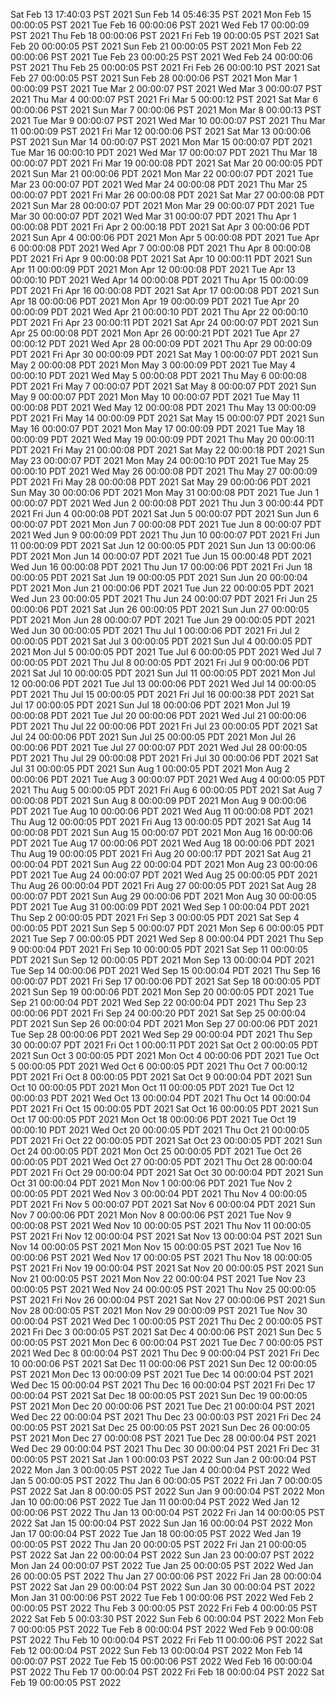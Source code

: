 Sat Feb 13 17:40:03 PST 2021
Sun Feb 14 05:46:35 PST 2021
Mon Feb 15 00:00:05 PST 2021
Tue Feb 16 00:00:06 PST 2021
Wed Feb 17 00:00:09 PST 2021
Thu Feb 18 00:00:06 PST 2021
Fri Feb 19 00:00:05 PST 2021
Sat Feb 20 00:00:05 PST 2021
Sun Feb 21 00:00:05 PST 2021
Mon Feb 22 00:00:06 PST 2021
Tue Feb 23 00:00:25 PST 2021
Wed Feb 24 00:00:06 PST 2021
Thu Feb 25 00:00:05 PST 2021
Fri Feb 26 00:00:10 PST 2021
Sat Feb 27 00:00:05 PST 2021
Sun Feb 28 00:00:06 PST 2021
Mon Mar  1 00:00:09 PST 2021
Tue Mar  2 00:00:07 PST 2021
Wed Mar  3 00:00:07 PST 2021
Thu Mar  4 00:00:07 PST 2021
Fri Mar  5 00:00:12 PST 2021
Sat Mar  6 00:00:06 PST 2021
Sun Mar  7 00:00:06 PST 2021
Mon Mar  8 00:00:13 PST 2021
Tue Mar  9 00:00:07 PST 2021
Wed Mar 10 00:00:07 PST 2021
Thu Mar 11 00:00:09 PST 2021
Fri Mar 12 00:00:06 PST 2021
Sat Mar 13 00:00:06 PST 2021
Sun Mar 14 00:00:07 PST 2021
Mon Mar 15 00:00:07 PDT 2021
Tue Mar 16 00:00:10 PDT 2021
Wed Mar 17 00:00:07 PDT 2021
Thu Mar 18 00:00:07 PDT 2021
Fri Mar 19 00:00:08 PDT 2021
Sat Mar 20 00:00:05 PDT 2021
Sun Mar 21 00:00:06 PDT 2021
Mon Mar 22 00:00:07 PDT 2021
Tue Mar 23 00:00:07 PDT 2021
Wed Mar 24 00:00:08 PDT 2021
Thu Mar 25 00:00:07 PDT 2021
Fri Mar 26 00:00:08 PDT 2021
Sat Mar 27 00:00:08 PDT 2021
Sun Mar 28 00:00:07 PDT 2021
Mon Mar 29 00:00:07 PDT 2021
Tue Mar 30 00:00:07 PDT 2021
Wed Mar 31 00:00:07 PDT 2021
Thu Apr  1 00:00:08 PDT 2021
Fri Apr  2 00:00:18 PDT 2021
Sat Apr  3 00:00:06 PDT 2021
Sun Apr  4 00:00:06 PDT 2021
Mon Apr  5 00:00:08 PDT 2021
Tue Apr  6 00:00:08 PDT 2021
Wed Apr  7 00:00:08 PDT 2021
Thu Apr  8 00:00:08 PDT 2021
Fri Apr  9 00:00:08 PDT 2021
Sat Apr 10 00:00:11 PDT 2021
Sun Apr 11 00:00:09 PDT 2021
Mon Apr 12 00:00:08 PDT 2021
Tue Apr 13 00:00:10 PDT 2021
Wed Apr 14 00:00:08 PDT 2021
Thu Apr 15 00:00:09 PDT 2021
Fri Apr 16 00:00:08 PDT 2021
Sat Apr 17 00:00:08 PDT 2021
Sun Apr 18 00:00:06 PDT 2021
Mon Apr 19 00:00:09 PDT 2021
Tue Apr 20 00:00:09 PDT 2021
Wed Apr 21 00:00:10 PDT 2021
Thu Apr 22 00:00:10 PDT 2021
Fri Apr 23 00:00:11 PDT 2021
Sat Apr 24 00:00:07 PDT 2021
Sun Apr 25 00:00:08 PDT 2021
Mon Apr 26 00:00:21 PDT 2021
Tue Apr 27 00:00:12 PDT 2021
Wed Apr 28 00:00:09 PDT 2021
Thu Apr 29 00:00:09 PDT 2021
Fri Apr 30 00:00:09 PDT 2021
Sat May  1 00:00:07 PDT 2021
Sun May  2 00:00:08 PDT 2021
Mon May  3 00:00:09 PDT 2021
Tue May  4 00:00:10 PDT 2021
Wed May  5 00:00:08 PDT 2021
Thu May  6 00:00:08 PDT 2021
Fri May  7 00:00:07 PDT 2021
Sat May  8 00:00:07 PDT 2021
Sun May  9 00:00:07 PDT 2021
Mon May 10 00:00:07 PDT 2021
Tue May 11 00:00:08 PDT 2021
Wed May 12 00:00:08 PDT 2021
Thu May 13 00:00:09 PDT 2021
Fri May 14 00:00:09 PDT 2021
Sat May 15 00:00:07 PDT 2021
Sun May 16 00:00:07 PDT 2021
Mon May 17 00:00:09 PDT 2021
Tue May 18 00:00:09 PDT 2021
Wed May 19 00:00:09 PDT 2021
Thu May 20 00:00:11 PDT 2021
Fri May 21 00:00:08 PDT 2021
Sat May 22 00:00:18 PDT 2021
Sun May 23 00:00:07 PDT 2021
Mon May 24 00:00:10 PDT 2021
Tue May 25 00:00:10 PDT 2021
Wed May 26 00:00:08 PDT 2021
Thu May 27 00:00:09 PDT 2021
Fri May 28 00:00:08 PDT 2021
Sat May 29 00:00:06 PDT 2021
Sun May 30 00:00:06 PDT 2021
Mon May 31 00:00:08 PDT 2021
Tue Jun  1 00:00:07 PDT 2021
Wed Jun  2 00:00:08 PDT 2021
Thu Jun  3 00:00:44 PDT 2021
Fri Jun  4 00:00:08 PDT 2021
Sat Jun  5 00:00:07 PDT 2021
Sun Jun  6 00:00:07 PDT 2021
Mon Jun  7 00:00:08 PDT 2021
Tue Jun  8 00:00:07 PDT 2021
Wed Jun  9 00:00:09 PDT 2021
Thu Jun 10 00:00:07 PDT 2021
Fri Jun 11 00:00:09 PDT 2021
Sat Jun 12 00:00:05 PDT 2021
Sun Jun 13 00:00:06 PDT 2021
Mon Jun 14 00:00:07 PDT 2021
Tue Jun 15 00:00:48 PDT 2021
Wed Jun 16 00:00:08 PDT 2021
Thu Jun 17 00:00:06 PDT 2021
Fri Jun 18 00:00:05 PDT 2021
Sat Jun 19 00:00:05 PDT 2021
Sun Jun 20 00:00:04 PDT 2021
Mon Jun 21 00:00:06 PDT 2021
Tue Jun 22 00:00:05 PDT 2021
Wed Jun 23 00:00:05 PDT 2021
Thu Jun 24 00:00:07 PDT 2021
Fri Jun 25 00:00:06 PDT 2021
Sat Jun 26 00:00:05 PDT 2021
Sun Jun 27 00:00:05 PDT 2021
Mon Jun 28 00:00:07 PDT 2021
Tue Jun 29 00:00:05 PDT 2021
Wed Jun 30 00:00:05 PDT 2021
Thu Jul  1 00:00:06 PDT 2021
Fri Jul  2 00:00:05 PDT 2021
Sat Jul  3 00:00:05 PDT 2021
Sun Jul  4 00:00:05 PDT 2021
Mon Jul  5 00:00:05 PDT 2021
Tue Jul  6 00:00:05 PDT 2021
Wed Jul  7 00:00:05 PDT 2021
Thu Jul  8 00:00:05 PDT 2021
Fri Jul  9 00:00:06 PDT 2021
Sat Jul 10 00:00:05 PDT 2021
Sun Jul 11 00:00:05 PDT 2021
Mon Jul 12 00:00:06 PDT 2021
Tue Jul 13 00:00:06 PDT 2021
Wed Jul 14 00:00:05 PDT 2021
Thu Jul 15 00:00:05 PDT 2021
Fri Jul 16 00:00:38 PDT 2021
Sat Jul 17 00:00:05 PDT 2021
Sun Jul 18 00:00:06 PDT 2021
Mon Jul 19 00:00:08 PDT 2021
Tue Jul 20 00:00:06 PDT 2021
Wed Jul 21 00:00:06 PDT 2021
Thu Jul 22 00:00:06 PDT 2021
Fri Jul 23 00:00:05 PDT 2021
Sat Jul 24 00:00:06 PDT 2021
Sun Jul 25 00:00:05 PDT 2021
Mon Jul 26 00:00:06 PDT 2021
Tue Jul 27 00:00:07 PDT 2021
Wed Jul 28 00:00:05 PDT 2021
Thu Jul 29 00:00:08 PDT 2021
Fri Jul 30 00:00:06 PDT 2021
Sat Jul 31 00:00:05 PDT 2021
Sun Aug  1 00:00:05 PDT 2021
Mon Aug  2 00:00:06 PDT 2021
Tue Aug  3 00:00:07 PDT 2021
Wed Aug  4 00:00:05 PDT 2021
Thu Aug  5 00:00:05 PDT 2021
Fri Aug  6 00:00:05 PDT 2021
Sat Aug  7 00:00:08 PDT 2021
Sun Aug  8 00:00:09 PDT 2021
Mon Aug  9 00:00:06 PDT 2021
Tue Aug 10 00:00:06 PDT 2021
Wed Aug 11 00:00:08 PDT 2021
Thu Aug 12 00:00:05 PDT 2021
Fri Aug 13 00:00:05 PDT 2021
Sat Aug 14 00:00:08 PDT 2021
Sun Aug 15 00:00:07 PDT 2021
Mon Aug 16 00:00:06 PDT 2021
Tue Aug 17 00:00:06 PDT 2021
Wed Aug 18 00:00:06 PDT 2021
Thu Aug 19 00:00:05 PDT 2021
Fri Aug 20 00:00:17 PDT 2021
Sat Aug 21 00:00:04 PDT 2021
Sun Aug 22 00:00:04 PDT 2021
Mon Aug 23 00:00:06 PDT 2021
Tue Aug 24 00:00:07 PDT 2021
Wed Aug 25 00:00:05 PDT 2021
Thu Aug 26 00:00:04 PDT 2021
Fri Aug 27 00:00:05 PDT 2021
Sat Aug 28 00:00:07 PDT 2021
Sun Aug 29 00:00:06 PDT 2021
Mon Aug 30 00:00:05 PDT 2021
Tue Aug 31 00:00:09 PDT 2021
Wed Sep  1 00:00:04 PDT 2021
Thu Sep  2 00:00:05 PDT 2021
Fri Sep  3 00:00:05 PDT 2021
Sat Sep  4 00:00:05 PDT 2021
Sun Sep  5 00:00:07 PDT 2021
Mon Sep  6 00:00:05 PDT 2021
Tue Sep  7 00:00:05 PDT 2021
Wed Sep  8 00:00:04 PDT 2021
Thu Sep  9 00:00:04 PDT 2021
Fri Sep 10 00:00:05 PDT 2021
Sat Sep 11 00:00:05 PDT 2021
Sun Sep 12 00:00:05 PDT 2021
Mon Sep 13 00:00:04 PDT 2021
Tue Sep 14 00:00:06 PDT 2021
Wed Sep 15 00:00:04 PDT 2021
Thu Sep 16 00:00:07 PDT 2021
Fri Sep 17 00:00:06 PDT 2021
Sat Sep 18 00:00:05 PDT 2021
Sun Sep 19 00:00:06 PDT 2021
Mon Sep 20 00:00:05 PDT 2021
Tue Sep 21 00:00:04 PDT 2021
Wed Sep 22 00:00:04 PDT 2021
Thu Sep 23 00:00:06 PDT 2021
Fri Sep 24 00:00:20 PDT 2021
Sat Sep 25 00:00:04 PDT 2021
Sun Sep 26 00:00:04 PDT 2021
Mon Sep 27 00:00:06 PDT 2021
Tue Sep 28 00:00:06 PDT 2021
Wed Sep 29 00:00:04 PDT 2021
Thu Sep 30 00:00:07 PDT 2021
Fri Oct  1 00:00:11 PDT 2021
Sat Oct  2 00:00:05 PDT 2021
Sun Oct  3 00:00:05 PDT 2021
Mon Oct  4 00:00:06 PDT 2021
Tue Oct  5 00:00:05 PDT 2021
Wed Oct  6 00:00:05 PDT 2021
Thu Oct  7 00:00:12 PDT 2021
Fri Oct  8 00:00:05 PDT 2021
Sat Oct  9 00:00:04 PDT 2021
Sun Oct 10 00:00:05 PDT 2021
Mon Oct 11 00:00:05 PDT 2021
Tue Oct 12 00:00:03 PDT 2021
Wed Oct 13 00:00:04 PDT 2021
Thu Oct 14 00:00:04 PDT 2021
Fri Oct 15 00:00:05 PDT 2021
Sat Oct 16 00:00:05 PDT 2021
Sun Oct 17 00:00:05 PDT 2021
Mon Oct 18 00:00:06 PDT 2021
Tue Oct 19 00:00:10 PDT 2021
Wed Oct 20 00:00:05 PDT 2021
Thu Oct 21 00:00:05 PDT 2021
Fri Oct 22 00:00:05 PDT 2021
Sat Oct 23 00:00:05 PDT 2021
Sun Oct 24 00:00:05 PDT 2021
Mon Oct 25 00:00:05 PDT 2021
Tue Oct 26 00:00:05 PDT 2021
Wed Oct 27 00:00:05 PDT 2021
Thu Oct 28 00:00:04 PDT 2021
Fri Oct 29 00:00:04 PDT 2021
Sat Oct 30 00:00:04 PDT 2021
Sun Oct 31 00:00:04 PDT 2021
Mon Nov  1 00:00:06 PDT 2021
Tue Nov  2 00:00:05 PDT 2021
Wed Nov  3 00:00:04 PDT 2021
Thu Nov  4 00:00:05 PDT 2021
Fri Nov  5 00:00:07 PDT 2021
Sat Nov  6 00:00:04 PDT 2021
Sun Nov  7 00:00:06 PDT 2021
Mon Nov  8 00:00:06 PST 2021
Tue Nov  9 00:00:08 PST 2021
Wed Nov 10 00:00:05 PST 2021
Thu Nov 11 00:00:05 PST 2021
Fri Nov 12 00:00:04 PST 2021
Sat Nov 13 00:00:04 PST 2021
Sun Nov 14 00:00:05 PST 2021
Mon Nov 15 00:00:05 PST 2021
Tue Nov 16 00:00:06 PST 2021
Wed Nov 17 00:00:05 PST 2021
Thu Nov 18 00:00:05 PST 2021
Fri Nov 19 00:00:04 PST 2021
Sat Nov 20 00:00:05 PST 2021
Sun Nov 21 00:00:05 PST 2021
Mon Nov 22 00:00:04 PST 2021
Tue Nov 23 00:00:05 PST 2021
Wed Nov 24 00:00:05 PST 2021
Thu Nov 25 00:00:05 PST 2021
Fri Nov 26 00:00:04 PST 2021
Sat Nov 27 00:00:06 PST 2021
Sun Nov 28 00:00:05 PST 2021
Mon Nov 29 00:00:09 PST 2021
Tue Nov 30 00:00:04 PST 2021
Wed Dec  1 00:00:05 PST 2021
Thu Dec  2 00:00:05 PST 2021
Fri Dec  3 00:00:05 PST 2021
Sat Dec  4 00:00:06 PST 2021
Sun Dec  5 00:00:05 PST 2021
Mon Dec  6 00:00:04 PST 2021
Tue Dec  7 00:00:05 PST 2021
Wed Dec  8 00:00:04 PST 2021
Thu Dec  9 00:00:04 PST 2021
Fri Dec 10 00:00:06 PST 2021
Sat Dec 11 00:00:06 PST 2021
Sun Dec 12 00:00:05 PST 2021
Mon Dec 13 00:00:09 PST 2021
Tue Dec 14 00:00:04 PST 2021
Wed Dec 15 00:00:04 PST 2021
Thu Dec 16 00:00:04 PST 2021
Fri Dec 17 00:00:04 PST 2021
Sat Dec 18 00:00:05 PST 2021
Sun Dec 19 00:00:05 PST 2021
Mon Dec 20 00:00:06 PST 2021
Tue Dec 21 00:00:04 PST 2021
Wed Dec 22 00:00:04 PST 2021
Thu Dec 23 00:00:03 PST 2021
Fri Dec 24 00:00:05 PST 2021
Sat Dec 25 00:00:05 PST 2021
Sun Dec 26 00:00:05 PST 2021
Mon Dec 27 00:00:08 PST 2021
Tue Dec 28 00:00:04 PST 2021
Wed Dec 29 00:00:04 PST 2021
Thu Dec 30 00:00:04 PST 2021
Fri Dec 31 00:00:05 PST 2021
Sat Jan  1 00:00:03 PST 2022
Sun Jan  2 00:00:04 PST 2022
Mon Jan  3 00:00:05 PST 2022
Tue Jan  4 00:00:04 PST 2022
Wed Jan  5 00:00:05 PST 2022
Thu Jan  6 00:00:05 PST 2022
Fri Jan  7 00:00:05 PST 2022
Sat Jan  8 00:00:05 PST 2022
Sun Jan  9 00:00:04 PST 2022
Mon Jan 10 00:00:06 PST 2022
Tue Jan 11 00:00:04 PST 2022
Wed Jan 12 00:00:06 PST 2022
Thu Jan 13 00:00:04 PST 2022
Fri Jan 14 00:00:05 PST 2022
Sat Jan 15 00:00:04 PST 2022
Sun Jan 16 00:00:04 PST 2022
Mon Jan 17 00:00:04 PST 2022
Tue Jan 18 00:00:05 PST 2022
Wed Jan 19 00:00:05 PST 2022
Thu Jan 20 00:00:05 PST 2022
Fri Jan 21 00:00:05 PST 2022
Sat Jan 22 00:00:04 PST 2022
Sun Jan 23 00:00:07 PST 2022
Mon Jan 24 00:00:07 PST 2022
Tue Jan 25 00:00:05 PST 2022
Wed Jan 26 00:00:05 PST 2022
Thu Jan 27 00:00:06 PST 2022
Fri Jan 28 00:00:04 PST 2022
Sat Jan 29 00:00:04 PST 2022
Sun Jan 30 00:00:04 PST 2022
Mon Jan 31 00:00:06 PST 2022
Tue Feb  1 00:00:06 PST 2022
Wed Feb  2 00:00:05 PST 2022
Thu Feb  3 00:00:05 PST 2022
Fri Feb  4 00:00:05 PST 2022
Sat Feb  5 00:03:30 PST 2022
Sun Feb  6 00:00:04 PST 2022
Mon Feb  7 00:00:05 PST 2022
Tue Feb  8 00:00:04 PST 2022
Wed Feb  9 00:00:08 PST 2022
Thu Feb 10 00:00:04 PST 2022
Fri Feb 11 00:00:06 PST 2022
Sat Feb 12 00:00:04 PST 2022
Sun Feb 13 00:00:04 PST 2022
Mon Feb 14 00:00:07 PST 2022
Tue Feb 15 00:00:06 PST 2022
Wed Feb 16 00:00:04 PST 2022
Thu Feb 17 00:00:04 PST 2022
Fri Feb 18 00:00:04 PST 2022
Sat Feb 19 00:00:05 PST 2022
